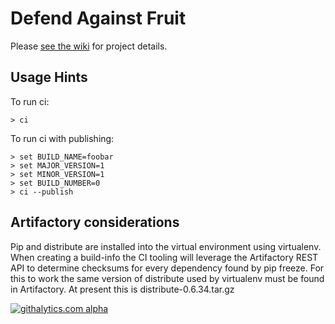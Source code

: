 Defend Against Fruit
====================

Please [see the wiki](https://github.com/teamfruit/defend_against_fruit/wiki) for project details.


Usage Hints
-----------
To run ci:

    > ci

To run ci with publishing:

    > set BUILD_NAME=foobar
    > set MAJOR_VERSION=1
    > set MINOR_VERSION=1
    > set BUILD_NUMBER=0
    > ci --publish

Artifactory considerations
--------------------------
Pip and distribute are installed into the virtual environment using virtualenv.
When creating a build-info the CI tooling will leverage the Artifactory REST API
to determine checksums for every dependency found by pip freeze. For this to work
the same version of distribute used by virtualenv must be found in Artifactory.
At present this is distribute-0.6.34.tar.gz


[![githalytics.com alpha](https://cruel-carlota.pagodabox.com/db55475abd5cbf195136bd8f949ad783 "githalytics.com")](http://githalytics.com/teamfruit/defend_against_fruit)

